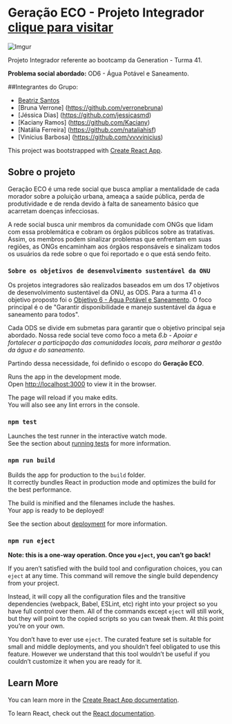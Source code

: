 # Geração ECO - Projeto Integrador [clique para visitar](geracao-eco.vercel.app/)

![Imgur](https://imgur.com/vR5vo1L)

Projeto Integrador referente ao bootcamp da Generation - Turma 41.

**Problema social abordado:** OD6 - Água Potável e Saneamento.

##Integrantes do Grupo:
- [Beatriz Santos](https://github.com/BiaSa3s)
- [Bruna Verrone] (https://github.com/verronebruna)
- [Jéssica Dias] (https://github.com/jessicasmd)
- [Kaciany Ramos] (https://github.com/Kaciany)
- [Natália Ferreira] (https://github.com/nataliahisf)
- [Vinícius Barbosa] (https://github.com/vvvvinicius) 

This project was bootstrapped with [Create React App](https://github.com/facebook/create-react-app).

## Sobre o projeto

Geração ECO é uma rede social que busca ampliar a mentalidade de cada morador sobre a poluição urbana, ameaça a saúde pública, perda de produtividade e de renda devido à falta de saneamento básico que acarretam doenças infecciosas.

A rede social busca unir membros da comunidade com ONGs que lidam com essa problemática e cobram os órgãos públicos sobre as tratativas. Assim, os membros podem sinalizar problemas que enfrentam em suas regiões, as ONGs encaminham aos órgãos responsáveis e sinalizam todos os usuários da rede sobre o que foi reportado e o que está sendo feito.

### `Sobre os objetivos de desenvolvimento sustentável da ONU`

Os projetos integradores são realizados baseados em um dos 17 objetivos de desenvolvimento sustentável da ONU, as ODS. Para a turma 41 o objetivo proposto foi o [Objetivo 6 - Água Potável e Saneamento](https://odsbrasil.gov.br/objetivo/objetivo?n=6). O foco principal é o de "Garantir disponibilidade e manejo sustentável da água e saneamento para todos".

Cada ODS se divide em submetas para garantir que o objetivo principal seja abordado. Nossa rede social teve como foco a meta _6.b - Apoiar e fortalecer a participação das comunidades locais, para melhorar a gestão da água e do saneamento._

Partindo dessa necessidade, foi definido o escopo do **Geração ECO**.



Runs the app in the development mode.\
Open [http://localhost:3000](http://localhost:3000) to view it in the browser.

The page will reload if you make edits.\
You will also see any lint errors in the console.

### `npm test`

Launches the test runner in the interactive watch mode.\
See the section about [running tests](https://facebook.github.io/create-react-app/docs/running-tests) for more information.

### `npm run build`

Builds the app for production to the `build` folder.\
It correctly bundles React in production mode and optimizes the build for the best performance.

The build is minified and the filenames include the hashes.\
Your app is ready to be deployed!

See the section about [deployment](https://facebook.github.io/create-react-app/docs/deployment) for more information.

### `npm run eject`

**Note: this is a one-way operation. Once you `eject`, you can’t go back!**

If you aren’t satisfied with the build tool and configuration choices, you can `eject` at any time. This command will remove the single build dependency from your project.

Instead, it will copy all the configuration files and the transitive dependencies (webpack, Babel, ESLint, etc) right into your project so you have full control over them. All of the commands except `eject` will still work, but they will point to the copied scripts so you can tweak them. At this point you’re on your own.

You don’t have to ever use `eject`. The curated feature set is suitable for small and middle deployments, and you shouldn’t feel obligated to use this feature. However we understand that this tool wouldn’t be useful if you couldn’t customize it when you are ready for it.

## Learn More

You can learn more in the [Create React App documentation](https://facebook.github.io/create-react-app/docs/getting-started).

To learn React, check out the [React documentation](https://reactjs.org/).
